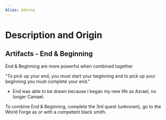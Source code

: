 ```yaml
---
Alias: Aterna
---
```

# Description and Origin

## Artifacts - End & Beginning
End & Beginning are more powerful when combined together

"To pick up your end, you must start your beginning and to pick up your beginning you must complete your end."
- End was able to be drawn because I began my new life as Azrael, no longer Camael. 

To combine End & Beginning, complete the 3rd quest (unknown), go to the World Forge as or with a competent black smith. 